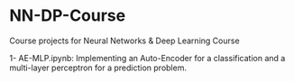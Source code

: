 # NN-DP-Course
Course projects for Neural Networks &amp; Deep Learning Course

1- AE-MLP.ipynb: Implementing an Auto-Encoder for a classification and a multi-layer perceptron for a prediction problem.
